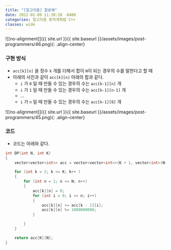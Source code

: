```yaml
---
title: "[알고리즘] 합분해"
date: 2022-02-09 11:30:28 -0400
categories: 알고리즘 동적계획법 C++
classes: wide
---
```


![[no-alignment]]({{ site.url }}{{ site.baseurl }}/assets/images/post-programmers/46.png){: .align-center}


### 구현 방식

- `acc[k][n]` 을 정수 `k` 개를 더해서 합이 `N`이 되는 경우의 수를 말한다고 할 때
- 아래의 사진과 같이 `acc[k][n]` 아래의 합과 같다.
    - `i` 가 `0` 일 때 만들 수 있는 경우의 수는 `acc[k-1][n]` 개
    - `i` 가 `1` 일 때 만들 수 있는 경우의 수는 `acc[k-1][n-1]` 개
    - ...
    - `i` 가 `n` 일 때 만들 수 있는 경우의 수는 `acc[k-1][0]` 개

![[no-alignment]]({{ site.url }}{{ site.baseurl }}/assets/images/post-programmers/45.png){: .align-center}


### 코드

- 코드는 아래와 같다. 

```cpp
int DP(int N, int K)
{
    vector<vector<int>> acc = vector<vector<int>>(K + 1, vector<int>(N+1,1));

    for (int k = 2; k <= K; k++ )
    {
        for (int n = 1; n <= N; n++)
        {
            acc[k][n] = 0;
            for (int i = 0; i <= n; i++)
            {
                acc[k][n] += acc[k - 1][i];
                acc[k][n] %= 1000000000;
            }

        }
    }

    return acc[K][N];
}
```